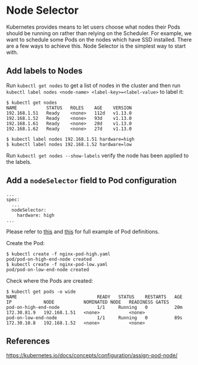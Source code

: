 # Node Selector

Kubernetes provides means to let users choose what nodes their Pods should be running on rather than relying on the Scheduler. For example, we want to schedule some Pods on the nodes which have SSD installed. There are a few ways to achieve this. Node Selector is the simplest way to start with.

## Add labels to Nodes

Run `kubectl get nodes` to get a list of nodes in the cluster and then run `kubectl label nodes <node-name> <label-key>=<label-value>` to label it:

```shell
$ kubectl get nodes
NAME           STATUS   ROLES    AGE    VERSION
192.168.1.51   Ready    <none>   112d   v1.13.0
192.168.1.52   Ready    <none>   93d    v1.13.0
192.168.1.61   Ready    <none>   28d    v1.13.0
192.168.1.62   Ready    <none>   27d    v1.13.0

$ kubectl label nodes 192.168.1.51 hardware=high
$ kubectl label nodes 192.168.1.52 hardware=low
```

Run `kubectl get nodes --show-labels` verify the node has been applied to the labels.

## Add a `nodeSelector` field to Pod configuration

```shell
...
spec:
  ...
  nodeSelector:
    hardware: high
...
```

Please refer to [this](../nginx-pod-high.yaml) and [this](../nginx-pod-low.yaml) for full example of Pod definitions.

Create the Pod:
```shell
$ kubectl create -f nginx-pod-high.yaml
pod/pod-on-high-end-node created
$ kubectl create -f nginx-pod-low.yaml
pod/pod-on-low-end-node created
```
Check where the Pods are created:
```shell
$ kubectl get pods -o wide
NAME                              READY   STATUS    RESTARTS   AGE     IP            NODE           NOMINATED NODE   READINESS GATES
pod-on-high-end-node              1/1     Running   0          20m   172.30.81.9   192.168.1.51   <none>           <none>
pod-on-low-end-node               1/1     Running   0          89s   172.30.10.8   192.168.1.52   <none>           <none>
```

## References
https://kubernetes.io/docs/concepts/configuration/assign-pod-node/